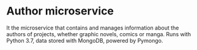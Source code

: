 # Author microservice
It the microservice that contains and manages information about the authors of projects, whether graphic novels, comics or manga.
Runs with Python 3.7, data stored with MongoDB, powered by Pymongo.
